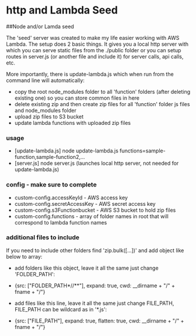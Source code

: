 # http and Lambda Seed

##Node and/or Lamda seed

The 'seed' server was created to make my life easier working with AWS Lambda. The setup does 2 basic things. It gives 
you a local http server with which you can serve static files from the ./public folder or you can setup routes 
in server.js (or another file and include it) for server calls, api calls, etc.  

More importantly, there is update-lambda.js which when run from the command line will automatically:  
* copy the root node_modules folder to all 'function' folders (after deleting existing one) so you can store common files in here
* delete existing zip and then create zip files for all 'function' folder js files and node_modules folder
* upload zip files to S3 bucket
* update lambda functions with uploaded zip files

### usage
* [update-lambda.js] node update-lambda.js functions=sample-function,sample-function2,...
* [server.js] node server.js   (launches local http server, not needed for update-lambda.js)

### config - make sure to complete
* custom-config.accessKeyId - AWS access key
* custom-config.secretAccessKey - AWS secret access key
* custom-config.s3Functionbucket - AWS S3 bucket to hold zip files
* custom-config.functions - array of folder names in root that will correspond to lambda function names

### additional files to include
If you need to include other folders find 'zip.bulk([...])' and add object like below to array:  
* add folders like this object, leave it all the same just change 'FOLDER_PATH':
* {src: ["FOLDER_PATH*//**"], expand: true, cwd: __dirname + "/" + fname + "/"}    

* add files like this line, leave it all the same just change FILE_PATH, FILE_PATH can be wildcard as in '*.js':
* {src: ["FILE_PATH"], expand: true, flatten: true, cwd: __dirname + "/" + fname + "/"}

